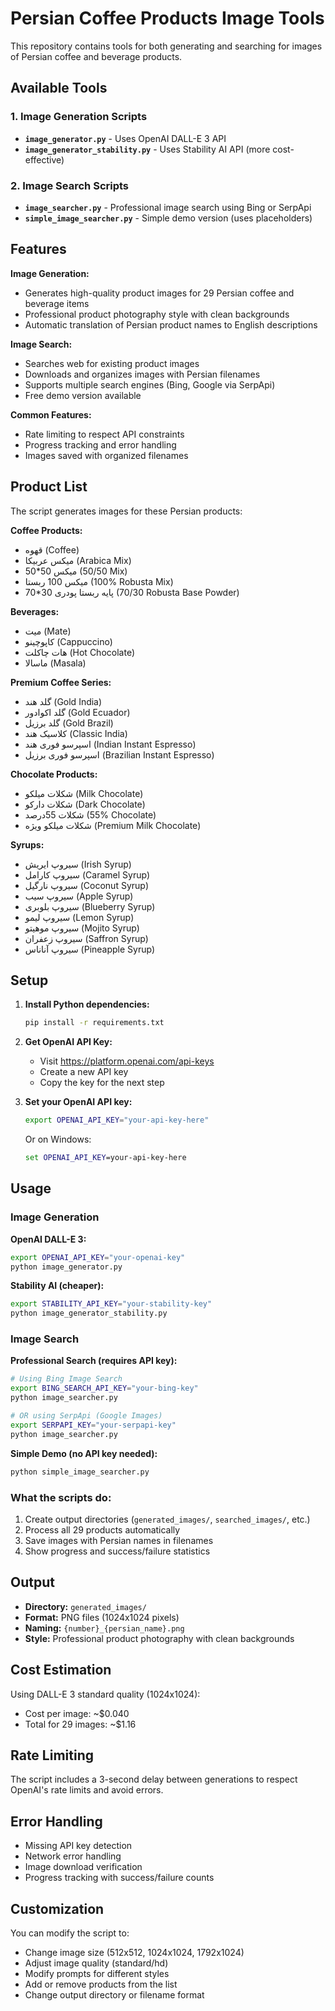 # Persian Coffee Products Image Tools

This repository contains tools for both generating and searching for images of Persian coffee and beverage products.

## Available Tools

### 1. Image Generation Scripts
- **`image_generator.py`** - Uses OpenAI DALL-E 3 API
- **`image_generator_stability.py`** - Uses Stability AI API (more cost-effective)

### 2. Image Search Scripts  
- **`image_searcher.py`** - Professional image search using Bing or SerpApi
- **`simple_image_searcher.py`** - Simple demo version (uses placeholders)

## Features

**Image Generation:**
- Generates high-quality product images for 29 Persian coffee and beverage items
- Professional product photography style with clean backgrounds
- Automatic translation of Persian product names to English descriptions

**Image Search:**
- Searches web for existing product images
- Downloads and organizes images with Persian filenames
- Supports multiple search engines (Bing, Google via SerpApi)
- Free demo version available

**Common Features:**
- Rate limiting to respect API constraints
- Progress tracking and error handling
- Images saved with organized filenames

## Product List

The script generates images for these Persian products:

**Coffee Products:**
- قهوه (Coffee)
- میکس عربیکا (Arabica Mix)
- میکس 50*50 (50/50 Mix)
- میکس 100 ربستا (100% Robusta Mix)
- 70*30 پایه ربستا پودری (70/30 Robusta Base Powder)

**Beverages:**
- میت (Mate)
- کاپوچینو (Cappuccino)
- هات چاکلت (Hot Chocolate)
- ماسالا (Masala)

**Premium Coffee Series:**
- گلد هند (Gold India)
- گلد اکوادور (Gold Ecuador)
- گلد برزیل (Gold Brazil)
- کلاسیک هند (Classic India)
- اسپرسو فوری هند (Indian Instant Espresso)
- اسپرسو فوری برزیل (Brazilian Instant Espresso)

**Chocolate Products:**
- شکلات میلکو (Milk Chocolate)
- شکلات دارکو (Dark Chocolate)
- شکلات 55درصد (55% Chocolate)
- شکلات میلکو ویژه (Premium Milk Chocolate)

**Syrups:**
- سیروپ ایریش (Irish Syrup)
- سیروپ کارامل (Caramel Syrup)
- سیروپ نارگیل (Coconut Syrup)
- سیروپ سیب (Apple Syrup)
- سیروپ بلوبری (Blueberry Syrup)
- سیروپ لیمو (Lemon Syrup)
- سیروپ موهیتو (Mojito Syrup)
- سیروپ زعفران (Saffron Syrup)
- سیروپ آناناس (Pineapple Syrup)

## Setup

1. **Install Python dependencies:**
   ```bash
   pip install -r requirements.txt
   ```

2. **Get OpenAI API Key:**
   - Visit https://platform.openai.com/api-keys
   - Create a new API key
   - Copy the key for the next step

3. **Set your OpenAI API key:**
   ```bash
   export OPENAI_API_KEY="your-api-key-here"
   ```
   
   Or on Windows:
   ```cmd
   set OPENAI_API_KEY=your-api-key-here
   ```

## Usage

### Image Generation

**OpenAI DALL-E 3:**
```bash
export OPENAI_API_KEY="your-openai-key"
python image_generator.py
```

**Stability AI (cheaper):**
```bash
export STABILITY_API_KEY="your-stability-key"
python image_generator_stability.py
```

### Image Search

**Professional Search (requires API key):**
```bash
# Using Bing Image Search
export BING_SEARCH_API_KEY="your-bing-key"
python image_searcher.py

# OR using SerpApi (Google Images)
export SERPAPI_KEY="your-serpapi-key"
python image_searcher.py
```

**Simple Demo (no API key needed):**
```bash
python simple_image_searcher.py
```

### What the scripts do:
1. Create output directories (`generated_images/`, `searched_images/`, etc.)
2. Process all 29 products automatically
3. Save images with Persian names in filenames
4. Show progress and success/failure statistics

## Output

- **Directory:** `generated_images/`
- **Format:** PNG files (1024x1024 pixels)
- **Naming:** `{number}_{persian_name}.png`
- **Style:** Professional product photography with clean backgrounds

## Cost Estimation

Using DALL-E 3 standard quality (1024x1024):
- Cost per image: ~$0.040
- Total for 29 images: ~$1.16

## Rate Limiting

The script includes a 3-second delay between generations to respect OpenAI's rate limits and avoid errors.

## Error Handling

- Missing API key detection
- Network error handling
- Image download verification
- Progress tracking with success/failure counts

## Customization

You can modify the script to:
- Change image size (512x512, 1024x1024, 1792x1024)
- Adjust image quality (standard/hd)
- Modify prompts for different styles
- Add or remove products from the list
- Change output directory or filename format